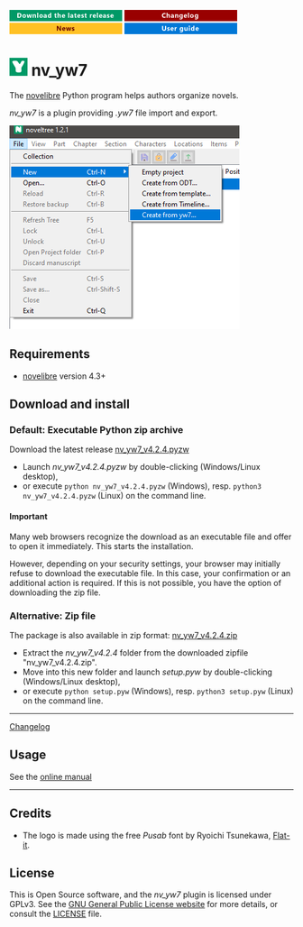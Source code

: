 [![Download the latest release](docs/img/download-button.png)](https://github.com/peter88213/nv_yw7/raw/main/dist/nv_yw7_v4.2.4.pyzw)
[![Changelog](docs/img/changelog-button.png)](docs/changelog.md)
[![News](docs/img/news-button.png)](https://github.com/peter88213/novelibre/discussions/1)
[![Online help](docs/img/help-button.png)](docs/nv_yw7/)


# ![Y](icons/yLogo32.png) nv_yw7

The [novelibre](https://github.com/peter88213/novelibre/) Python program helps authors organize novels.  

*nv_yw7* is a plugin providing *.yw7* file import and export. 

![Screenshot](docs/Screenshots/screen01.png)

## Requirements

- [novelibre](https://github.com/peter88213/novelibre/) version 4.3+

## Download and install

### Default: Executable Python zip archive

Download the latest release [nv_yw7_v4.2.4.pyzw](https://github.com/peter88213/nv_yw7/raw/main/dist/nv_yw7_v4.2.4.pyzw)

- Launch *nv_yw7_v4.2.4.pyzw* by double-clicking (Windows/Linux desktop),
- or execute `python nv_yw7_v4.2.4.pyzw` (Windows), resp. `python3 nv_yw7_v4.2.4.pyzw` (Linux) on the command line.

#### Important

Many web browsers recognize the download as an executable file and offer to open it immediately. 
This starts the installation.

However, depending on your security settings, your browser may 
initially  refuse  to download the executable file. 
In this case, your confirmation or an additional action is required. 
If this is not possible, you have the option of downloading 
the zip file. 


### Alternative: Zip file

The package is also available in zip format: [nv_yw7_v4.2.4.zip](https://github.com/peter88213/nv_yw7/raw/main/dist/nv_yw7_v4.2.4.zip)

- Extract the *nv_yw7_v4.2.4* folder from the downloaded zipfile "nv_yw7_v4.2.4.zip".
- Move into this new folder and launch *setup.pyw* by double-clicking (Windows/Linux desktop), 
- or execute `python setup.pyw` (Windows), resp. `python3 setup.pyw` (Linux) on the command line.

---

[Changelog](docs/changelog.md)

## Usage

See the [online manual](docs/nv_yw7/)

---

## Credits

- The logo is made using the free *Pusab* font by Ryoichi Tsunekawa, [Flat-it](http://flat-it.com/).

## License

This is Open Source software, and the *nv_yw7* plugin is licensed under GPLv3. See the
[GNU General Public License website](https://www.gnu.org/licenses/gpl-3.0.en.html) for more
details, or consult the [LICENSE](https://github.com/peter88213/nv_yw7/blob/main/LICENSE) file.
